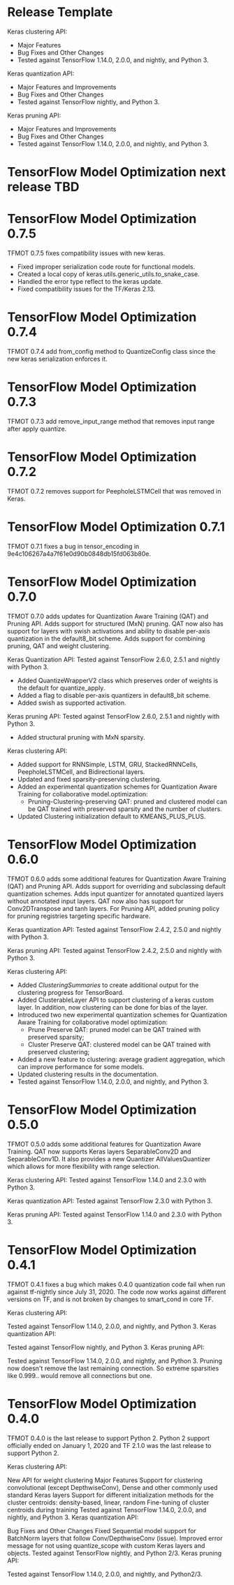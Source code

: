 <!--
See https://github.com/tensorflow/model-optimization/releases/ for previous
examples of release notes. This project follows https://semver.org/.

"Tested against" references the versions of TensorFlow that TFMOT unit tests
will be run against prior to release. For 2.X, only the earliest (2.0.0) and latest (nightly)
TF releases are tested against, under the assumption that everything in between
works sufficiently well enough.
-->


# Release Template

Keras clustering API:

* Major Features
* Bug Fixes and Other Changes
* Tested against TensorFlow 1.14.0, 2.0.0, and nightly, and Python 3.

Keras quantization API:

* Major Features and Improvements
* Bug Fixes and Other Changes
* Tested against TensorFlow nightly, and Python 3.

Keras pruning API:

* Major Features and Improvements
* Bug Fixes and Other Changes
* Tested against TensorFlow 1.14.0, 2.0.0, and nightly, and Python 3.


# TensorFlow Model Optimization next release TBD

# TensorFlow Model Optimization 0.7.5

TFMOT 0.7.5 fixes compatibility issues with new keras.
 * Fixed improper serialization code route for functional models.
 * Created a local copy of keras.utils.generic_utils.to_snake_case.
 * Handled the error type reflect to the keras update.
 * Fixed compatibility issues for the TF/Keras 2.13.

# TensorFlow Model Optimization 0.7.4

TFMOT 0.7.4 add from_config method to QuantizeConfig class since the new keras serialization enforces it.

# TensorFlow Model Optimization 0.7.3

TFMOT 0.7.3 add remove_input_range method that removes input range after apply quantize.

# TensorFlow Model Optimization 0.7.2

TFMOT 0.7.2 removes support for PeepholeLSTMCell that was removed in Keras.

# TensorFlow Model Optimization 0.7.1

TFMOT 0.7.1 fixes a bug in tensor_encoding in 9e4c106267a4a7f61e0d90b0848db15fd063b80e.

# TensorFlow Model Optimization 0.7.0

TFMOT 0.7.0 adds updates for Quantization Aware Training (QAT)
and Pruning API. Adds support for structured (MxN) pruning.
QAT now also has support for layers with swish activations and ability
to disable per-axis quantization in the default8_bit scheme.
Adds support for combining pruning, QAT and weight clustering.

Keras Quantization API:
Tested against TensorFlow 2.6.0, 2.5.1 and nightly with Python 3.
* Added QuantizeWrapperV2 class which preserves order of weights is the default for quantize_apply.
* Added a flag to disable per-axis quantizers in default8_bit scheme.
* Added swish as supported activation.

Keras pruning API:
Tested against TensorFlow 2.6.0, 2.5.1 and nightly with Python 3.
* Added structural pruning with MxN sparsity.

Keras clustering API:
* Added support for RNNSimple, LSTM, GRU, StackedRNNCells, PeepholeLSTMCell, and Bidirectional layers.
* Updated and fixed sparsity-preserving clustering.
* Added an experimental quantization schemes for Quantization Aware Training for collaborative model.optimization:
    - Pruning-Clustering-preserving QAT: pruned and clustered model can be QAT trained with preserved sparsity and the number of clusters.
* Updated Clustering initialization default to KMEANS_PLUS_PLUS.

# TensorFlow Model Optimization 0.6.0

TFMOT 0.6.0 adds some additional features for Quantization Aware Training (QAT)
and Pruning API. Adds support for overriding and subclassing default quantization
schemes. Adds input quantizer for annotated quantized layers without annotated
input layers. QAT now also has support for Conv2DTranspose and tanh layers.
For Pruning API, added pruning policy for pruning registries targeting specific
hardware.

Keras quantization API:
Tested against TensorFlow 2.4.2, 2.5.0 and nightly with Python 3.

Keras pruning API:
Tested against TensorFlow 2.4.2, 2.5.0 and nightly with Python 3.

Keras clustering API:
* Added *ClusteringSummaries* to create additional output for the clustering
progress for TensorBoard.
* Added ClusterableLayer API to support clustering of a keras custom layer.
In addition, now clustering can be done for bias of the layer.
* Introduced two new experimental quantization schemes for Quantization Aware Training
for collaborative model optimization:
    - Prune Preserve QAT: pruned model can be QAT trained with preserved sparsity;
    - Cluster Preserve QAT: clustered model can be QAT trained with preserved clustering;
* Added a new feature to clustering: average gradient aggregation, which can
improve performance for some models.
* Updated clustering results in the documentation.
* Tested against TensorFlow 1.14.0, 2.0.0, and nightly, and Python 3.

# TensorFlow Model Optimization 0.5.0

TFMOT 0.5.0 adds some additional features for Quantization Aware Training. QAT
now supports Keras layers SeparableConv2D and SeparableConv1D. It also provides
a new Quantizer AllValuesQuantizer which allows for more flexibility with range
selection.

Keras clustering API:
Tested against TensorFlow 1.14.0 and 2.3.0 with Python 3.

Keras quantization API:
Tested against TensorFlow 2.3.0 with Python 3.

Keras pruning API:
Tested against TensorFlow 1.14.0 and 2.3.0 with Python 3.


# TensorFlow Model Optimization 0.4.1

TFMOT 0.4.1 fixes a bug which makes 0.4.0 quantization code fail when run
against tf-nightly since July 31, 2020. The code now works against different
versions on TF, and is not broken by changes to smart_cond in core TF.

Keras clustering API:

Tested against TensorFlow 1.14.0, 2.0.0, and nightly, and Python 3.
Keras quantization API:

Tested against TensorFlow nightly, and Python 3.
Keras pruning API:

Tested against TensorFlow 1.14.0, 2.0.0, and nightly, and Python 3.
Pruning now doesn't remove the last remaining connection. So extreme sparsities like 0.999.. would remove all connections but one.


# TensorFlow Model Optimization 0.4.0

TFMOT 0.4.0 is the last release to support Python 2. Python 2 support officially
ended on January 1, 2020 and TF 2.1.0 was the last release to support Python 2.

Keras clustering API:

New API for weight clustering
Major Features
Support for clustering convolutional (except DepthwiseConv), Dense and other commonly used standard Keras layers
Support for different initialization methods for the cluster centroids: density-based, linear, random
Fine-tuning of cluster centroids during training
Tested against TensorFlow 1.14.0, 2.0.0, and nightly, and Python 3.
Keras quantization API:

Bug Fixes and Other Changes
Fixed Sequential model support for BatchNorm layers that follow Conv/DepthwiseConv (issue).
Improved error message for not using quantize_scope with custom Keras layers and objects.
Tested against TensorFlow nightly, and Python 2/3.
Keras pruning API:

Tested against TensorFlow 1.14.0, 2.0.0, and nightly, and Python2/3.
